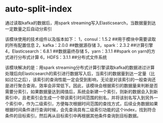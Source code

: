 # auto-split-index
通过读取kafka的数据后，用spark streaming写入Elasticsearch，当数据量到达一定数量之后自动分索引

该模块使用的技术组件以及版本如下：
1，consul：1.5.2  ##用于模块中需要读取的所有配置信息
2，kafka：2.0.0   ##数据源存储
3，spark：2.3.2   ##计算引擎
4，Elasticsearch：6.8.1  ##数据最终存储
5，yarn：3.1.1   ##spark on yarn的方式进行分布式计算
6，HDFS：3.1.1   ##分布式文件系统

该模块解决的是：用spark streaming分布式计算引擎读取kafka的数据进过计算处理后向Elasticsearch的索引进行数据写入后，当索引的数据量到达一定量（比如过亿之后），该索引的查询性能一定会受到影响，无论是对该索引的一般查询还是进行聚合查询，效率会非常低下。因此，该模块会根据索引的数据量来判断是否需要分索引，如果数据量达到阈值后，系统会新建一个索引，则新的数据会入到新索引中，且老索引会生成一个带该索引时间范围的别名，并将该别名写入到另外一个索引中，作为二级索引，方便每次根据时间范围的查找方式，后续业务数据如果根据时间条件进行查询时候，会先查询具有二级索引功能的这个index，找到符合条件的目标索引，然后再从目标索引中再根据其他条件查询到目标数据。

